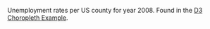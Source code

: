 Unemployment rates per US county for year 2008. Found in the [D3 Choropleth Example](http://bl.ocks.org/mbostock/4060606).
